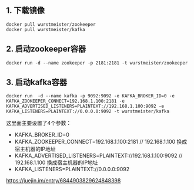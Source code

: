 ## 1. 下载镜像

```
docker pull wurstmeister/zookeeper  
docker pull wurstmeister/kafka
```
## 2. 启动zookeeper容器

```
docker run -d --name zookeeper -p 2181:2181 -t wurstmeister/zookeeper
```
## 3. 启动kafka容器

```
docker run  -d --name kafka -p 9092:9092 -e KAFKA_BROKER_ID=0 -e KAFKA_ZOOKEEPER_CONNECT=192.168.1.100:2181 -e KAFKA_ADVERTISED_LISTENERS=PLAINTEXT://192.168.1.100:9092 -e KAFKA_LISTENERS=PLAINTEXT://0.0.0.0:9092 -t wurstmeister/kafka
```
这里面主要设置了4个参数：
- KAFKA_BROKER_ID=0
- KAFKA_ZOOKEEPER_CONNECT=192.168.1.100:2181   // 192.168.1.100 换成宿主机器的IP地址
- KAFKA_ADVERTISED_LISTENERS=PLAINTEXT://192.168.1.100:9092  // 192.168.1.100 换成宿主机器的IP地址
- KAFKA_LISTENERS=PLAINTEXT://0.0.0.0:9092

https://juejin.im/entry/6844903829624848398